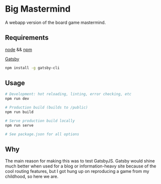 # Big Mastermind

A webapp version of the board game mastermind.

## Requirements

[node](https://nodejs.dev) && [npm](https://www.npmjs.com/)

[Gatsby](https://www.gatsbyjs.org)

```bash
npm install -g gatsby-cli
```

## Usage

```bash
# Development: hot reloading, linting, error checking, etc
npm run dev

# Production build (builds to /public)
npm run build

# Serve production build locally
npm run serve

# See package.json for all options
```

## Why

The main reason for making this was to test GatsbyJS. Gatsby would shine much better when used for a blog or information-heavy site because of the cool routing features, but I got hung up on reproducing a game from my childhood, so here we are.
